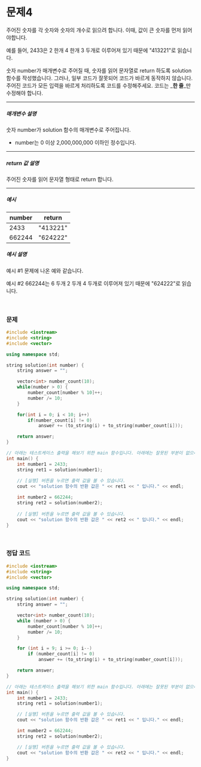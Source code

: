 
# 문제4
주어진 숫자를 각 숫자와 숫자의 개수로 읽으려 합니다. 이때, 값이 큰 숫자를 먼저 읽어야합니다.

예를 들어, 2433은 2 한개 4 한개 3 두개로 이루어져 있기 때문에 "413221"로 읽습니다. 

숫자 number가 매개변수로 주어질 때, 숫자를 읽어 문자열로 return 하도록 solution 함수를 작성했습니다. 그러나, 일부 코드가 잘못되어 코드가 바르게 동작하지 않습니다. 주어진 코드가 모든 입력을 바르게 처리하도록 코드를 수정해주세요. 코드는 _**한 줄**_만 수정해야 합니다.

---

##### 매개변수 설명
숫자 number가 solution 함수의 매개변수로 주어집니다.
* number는 0 이상 2,000,000,000 이하인 정수입니다.

---
##### return 값 설명
주어진 숫자를 읽어 문자열 형태로 return 합니다.

---
##### 예시

| number | return |
|--------|----------|
| 2433 | "413221" |
| 662244 | "624222" |

##### 예시 설명
예시 #1
문제에 나온 예와 같습니다.

예시 #2
662244는 6 두개 2 두개 4 두개로 이루어져 있기 때문에 "624222"로 읽습니다.

<br>

### 문제

```cpp
#include <iostream>
#include <string>
#include <vector>

using namespace std;

string solution(int number) {
    string answer = "";

    vector<int> number_count(10);
    while(number > 0) {
        number_count[number % 10]++;
        number /= 10;
    }

    for(int i = 0; i < 10; i++)
        if(number_count[i] != 0)
            answer += (to_string(i) + to_string(number_count[i]));

    return answer;
}

// 아래는 테스트케이스 출력을 해보기 위한 main 함수입니다. 아래에는 잘못된 부분이 없으니, 위의 코드만 수정하세요.
int main() {
	int number1 = 2433;
	string ret1 = solution(number1);
	
	// [실행] 버튼을 누르면 출력 값을 볼 수 있습니다.
	cout << "solution 함수의 반환 값은 " << ret1 << " 입니다." << endl;

	int number2 = 662244;
	string ret2 = solution(number2);
	
	// [실행] 버튼을 누르면 출력 값을 볼 수 있습니다.
	cout << "solution 함수의 반환 값은 " << ret2 << " 입니다." << endl;
}
```

<br>

### 정답 코드

```cpp
#include <iostream>
#include <string>
#include <vector>

using namespace std;

string solution(int number) {
	string answer = "";

	vector<int> number_count(10);
	while (number > 0) {
		number_count[number % 10]++;
		number /= 10;
	}

	for (int i = 9; i >= 0; i--)
		if (number_count[i] != 0)
			answer += (to_string(i) + to_string(number_count[i]));

	return answer;
}

// 아래는 테스트케이스 출력을 해보기 위한 main 함수입니다. 아래에는 잘못된 부분이 없으니, 위의 코드만 수정하세요.
int main() {
	int number1 = 2433;
	string ret1 = solution(number1);

	// [실행] 버튼을 누르면 출력 값을 볼 수 있습니다.
	cout << "solution 함수의 반환 값은 " << ret1 << " 입니다." << endl;

	int number2 = 662244;
	string ret2 = solution(number2);

	// [실행] 버튼을 누르면 출력 값을 볼 수 있습니다.
	cout << "solution 함수의 반환 값은 " << ret2 << " 입니다." << endl;
}
```
